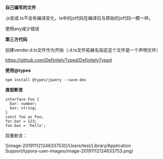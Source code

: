 **自己编写的文件**

.js变成.ts不会有编译变化，ts中的js代码在编译后与原始的js代码一模一样。

使用any减少错误



**第三方代码**

创建vender.d.ts文件作为开始（.d.ts文件拓展名指定这个文件是一个声明文件）

https://github.com/DefinitelyTyped/DefinitelyTyped



**使用@types**

```text
npm install @types/jquery --save-dev
```



**类型断言**

```tsx
interface Foo {
  bar: number;
  bas: string;
}
const foo as Foo;
for.bar = 123;
foo.bas = 'hello';
```

双重断言：

![image-20191112124633753](/Users/test/Library/Application Support/typora-user-images/image-20191112124633753.png)

